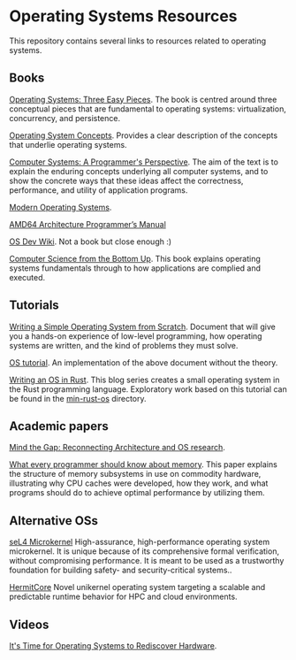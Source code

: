 # Operating Systems Resources

This repository contains several links to resources related to operating systems.

## Books

[Operating Systems: Three Easy Pieces](https://pages.cs.wisc.edu/~remzi/OSTEP/). The book is centred around three conceptual pieces that are fundamental to operating systems: virtualization, concurrency, and persistence.

[Operating System Concepts](https://www.os-book.com/OS10/). Provides a clear description of the concepts that underlie operating systems.

[Computer Systems: A Programmer's Perspective](https://www.pearson.com/us/higher-education/program/Bryant-Computer-Systems-A-Programmer-s-Perspective-3rd-Edition/PGM2476825.html?tab=overview). The aim of the text is to explain the enduring concepts underlying all computer systems, and to show the concrete ways that these ideas affect the correctness, performance, and utility of application programs.

[Modern Operating Systems](https://www.pearson.com/us/higher-education/program/Tanenbaum-Modern-Operating-Systems-4th-Edition/PGM80736.html).

[AMD64 Architecture Programmer’s Manual](https://www.amd.com/system/files/TechDocs/24593.pdf)

[OS Dev Wiki](https://wiki.osdev.org/Main_Page). Not a book but close enough :)

[Computer Science from the Bottom Up](https://www.bottomupcs.com/). This book explains operating systems fundamentals through to how applications are complied and executed.

## Tutorials

[Writing a Simple Operating System from Scratch](https://www.cs.bham.ac.uk/~exr/lectures/opsys/10_11/lectures/os-dev.pdf).  Document that will give you a hands-on experience of low-level programming, how operating systems are written, and the kind of problems they must solve.

[OS tutorial](https://github.com/cfenollosa/os-tutorial). An implementation of the above document without the theory.

[Writing an OS in Rust](https://os.phil-opp.com/). This blog series creates a small operating system in the Rust programming language. Exploratory work based on this tutorial can be found in the [min-rust-os](./min-rust-os) directory.

## Academic papers

[Mind the Gap: Reconnecting Architecture and OS research](https://www.researchgate.net/publication/234806635_Mind_the_gap_reconnecting_architecture_and_OS_research).

[What every programmer should know about memory](https://akkadia.org/drepper/cpumemory.pdf). This paper explains the structure of memory subsystems in use on commodity hardware, illustrating why CPU caches were developed, how they work, and what programs should do to achieve optimal performance by utilizing them.

## Alternative OSs

[seL4 Microkernel](https://sel4.systems/) High-assurance, high-performance operating system microkernel. It is unique because of its comprehensive formal verification, without compromising performance. It is meant to be used as a trustworthy foundation for building safety- and security-critical systems..

[HermitCore](https://hermitcore.org/) Novel unikernel operating system targeting a scalable and predictable runtime behavior for HPC and cloud environments.

## Videos

[It's Time for Operating Systems to Rediscover Hardware](https://www.youtube.com/watch?v=36myc8wQhLo).

